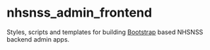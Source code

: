 # nhsnss_admin_frontend

Styles, scripts and templates for building [Bootstrap](http://getbootstrap.com) based NHSNSS backend admin apps.
